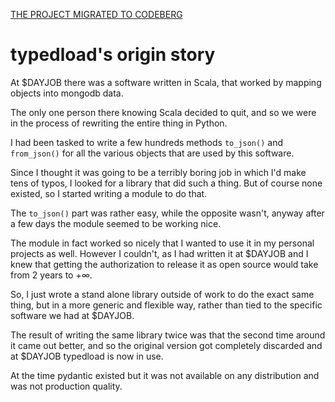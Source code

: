 [THE PROJECT MIGRATED TO CODEBERG](https://ltworf.codeberg.page/typedload/)

typedload's origin story
========================

At $DAYJOB there was a software written in Scala, that worked by mapping objects into mongodb data.

The only one person there knowing Scala decided to quit, and so we were in the process of rewriting the entire thing in Python.

I had been tasked to write a few hundreds methods `to_json()` and `from_json()` for all the various objects that are used by this software.

Since I thought it was going to be a terribly boring job in which I'd make tens of typos, I looked for a library that did such a thing. But of course none existed, so I started writing a module to do that.

The `to_json()` part was rather easy, while the opposite wasn't, anyway after a few days the module seemed to be working nice.

The module in fact worked so nicely that I wanted to use it in my personal projects as well. However I couldn't, as I had written it at $DAYJOB and I knew that getting the authorization to release it as open source would take from 2 years to +∞.

So, I just wrote a stand alone library outside of work to do the exact same thing, but in a more generic and flexible way, rather than tied to the specific software we had at $DAYJOB.

The result of writing the same library twice was that the second time around it came out better, and so the original version got completely discarded and at $DAYJOB typedload is now in use.

At the time pydantic existed but it was not available on any distribution and was not production quality.
